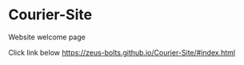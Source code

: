 # Courier-Site
Website welcome page

Click link below
https://zeus-bolts.github.io/Courier-Site/#index.html
